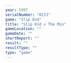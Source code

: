 ```yaml
---
year: 1997
serialNumber: "0213" 
game: "Slip End"
title: "Slip End v The Min"
gameLocation: ""
gameDate: ""
shortReport: ""
result: ""
resultType: ""
type: "game"
---
```

